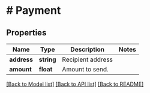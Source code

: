 # # Payment

## Properties

Name | Type | Description | Notes
------------ | ------------- | ------------- | -------------
**address** | **string** | Recipient address | 
**amount** | **float** | Amount to send. | 

[[Back to Model list]](../../README.md#documentation-for-models) [[Back to API list]](../../README.md#documentation-for-api-endpoints) [[Back to README]](../../README.md)


